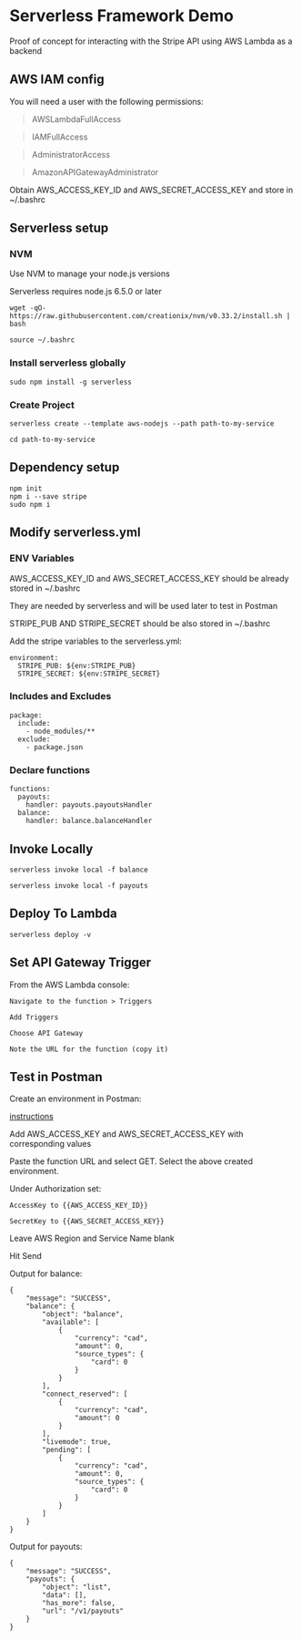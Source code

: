 # Serverless Framework Demo

Proof of concept for interacting with the Stripe API using AWS Lambda as a backend

## AWS IAM config

You will need a user with the following permissions:

> AWSLambdaFullAccess

> IAMFullAccess

> AdministratorAccess

> AmazonAPIGatewayAdministrator

Obtain AWS_ACCESS_KEY_ID and AWS_SECRET_ACCESS_KEY and store in ~/.bashrc

## Serverless setup

### NVM

Use NVM to manage your node.js versions

Serverless requires node.js 6.5.0 or later

    wget -qO- https://raw.githubusercontent.com/creationix/nvm/v0.33.2/install.sh | bash

    source ~/.bashrc

### Install serverless globally

    sudo npm install -g serverless

### Create Project

    serverless create --template aws-nodejs --path path-to-my-service

    cd path-to-my-service

## Dependency setup

<!-- language: lang-none -->
    npm init
    npm i --save stripe
    sudo npm i

## Modify serverless.yml

### ENV Variables

AWS_ACCESS_KEY_ID and AWS_SECRET_ACCESS_KEY should be already stored in ~/.bashrc

They are needed by serverless and will be used later to test in Postman

STRIPE_PUB AND STRIPE_SECRET should be also stored in ~/.bashrc

Add the stripe variables to the serverless.yml:

<!-- language: lang-none -->

    environment:
      STRIPE_PUB: ${env:STRIPE_PUB}
      STRIPE_SECRET: ${env:STRIPE_SECRET}

### Includes and Excludes

<!-- language: lang-none -->
    package:
      include:
        - node_modules/**
      exclude:
        - package.json

### Declare functions

<!-- language: lang-none -->

    functions:
      payouts:
        handler: payouts.payoutsHandler
      balance:
        handler: balance.balanceHandler

## Invoke Locally

    serverless invoke local -f balance

    serverless invoke local -f payouts

## Deploy To Lambda

    serverless deploy -v

## Set API Gateway Trigger

From the AWS Lambda console:

    Navigate to the function > Triggers

    Add Triggers

    Choose API Gateway

    Note the URL for the function (copy it)

## Test in Postman

Create an environment in Postman:

[instructions](https://www.getpostman.com/docs/postman/environments_and_globals/manage_environments)

Add AWS_ACCESS_KEY and AWS_SECRET_ACCESS_KEY with corresponding values

Paste the function URL and select GET. Select the above created environment.

Under Authorization set:

    AccessKey to {{AWS_ACCESS_KEY_ID}}

    SecretKey to {{AWS_SECRET_ACCESS_KEY}}

Leave AWS Region and Service Name blank

Hit Send

Output for balance:
<!-- language: lang-none -->

    {
        "message": "SUCCESS",
        "balance": {
            "object": "balance",
            "available": [
                {
                    "currency": "cad",
                    "amount": 0,
                    "source_types": {
                        "card": 0
                    }
                }
            ],
            "connect_reserved": [
                {
                    "currency": "cad",
                    "amount": 0
                }
            ],
            "livemode": true,
            "pending": [
                {
                    "currency": "cad",
                    "amount": 0,
                    "source_types": {
                        "card": 0
                    }
                }
            ]
        }
    }

Output for payouts:
<!-- language: lang-none -->

    {
        "message": "SUCCESS",
        "payouts": {
            "object": "list",
            "data": [],
            "has_more": false,
            "url": "/v1/payouts"
        }
    }
